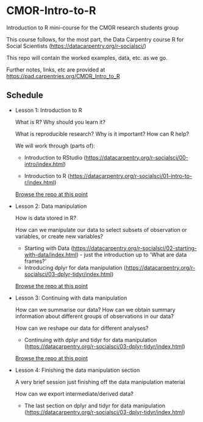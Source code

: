 # CMOR-Intro-to-R
Introduction to R mini-course for the CMOR research students group

This course follows, for the most part, the Data Carpentry course R for Social Scientists (https://datacarpentry.org/r-socialsci/)

This repo will contain the worked examples, data, etc. as we go.

Further notes, links, etc are provided at https://pad.carpentries.org/CMOR_Intro_to_R

## Schedule

* Lesson 1: Introduction to R

  What is R? Why should you learn it?
  
  What is reproducible research? Why is it important? How can R help?
  
  We will work through (parts of):
  
  - Introduction to RStudio (https://datacarpentry.org/r-socialsci/00-intro/index.html)
  
  - Introduction to R (https://datacarpentry.org/r-socialsci/01-intro-to-r/index.html)
  
  [Browse the repo at this point](https://github.com/nek-rwl/CMOR-Intro-to-R/tree/a1ad0436cf1f35b32c5af36952219306140eec6b)

* Lesson 2: Data manipulation

  How is data stored in R?
  
  How can we manipulate our data to select subsets of observation or variables, or create new variables?
  
  - Starting with Data (https://datacarpentry.org/r-socialsci/02-starting-with-data/index.html) - just the introduction up to 'What are data frames?'
  - Introducing dplyr for data manipulation (https://datacarpentry.org/r-socialsci/03-dplyr-tidyr/index.html)
  
  [Browse the repo at this point](https://github.com/nek-rwl/CMOR-Intro-to-R/tree/f846aa656ad6ac5af57bde9c40debbc34a190eaf)

* Lesson 3: Continuing with data manipulation

  How can we summarise our data? How can we obtain summary information about different groups of observations in our data?
  
  How can we reshape our data for different analyses?
  
  - Continuing with dplyr and tidyr for data manipulation (https://datacarpentry.org/r-socialsci/03-dplyr-tidyr/index.html)
  
  [Browse the repo at this point](https://github.com/nek-rwl/CMOR-Intro-to-R/tree/6218dcdc4b4e8b70bd4853b86509575651878aa0)
  

* Lesson 4: Finishing the data manipulation section

  A very brief session just finishing off the data manipulation material
  
  How can we export intermediate/derived data?
  
  - The last section on dplyr and tidyr for data manipulation (https://datacarpentry.org/r-socialsci/03-dplyr-tidyr/index.html)
